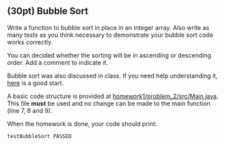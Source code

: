 ## (30pt) Bubble Sort

Write a function to bubble sort in place in an integer array. Also write as many tests as you think necessary to demonstrate your bubble sort code works correctly. 

You can decided whether the sorting will be in ascending or descending order. Add a comment to indicate it.

Bubble sort was also discussed in class. If you need help understanding it, [here](https://www.geeksforgeeks.org/bubble-sort/) is a good start. 

A basic code structure is provided at [homework1/problem_2/src/Main.java](https://github.com/pdgetrf/CSS143B/tree/master/homework/homework1/problem_2/src/Main.java). This file **must** be used and no change can be made to the main function (line 7, 8 and 9). 

When the homework is done, your code should print:

```bash
testBubbleSort PASSED
```



